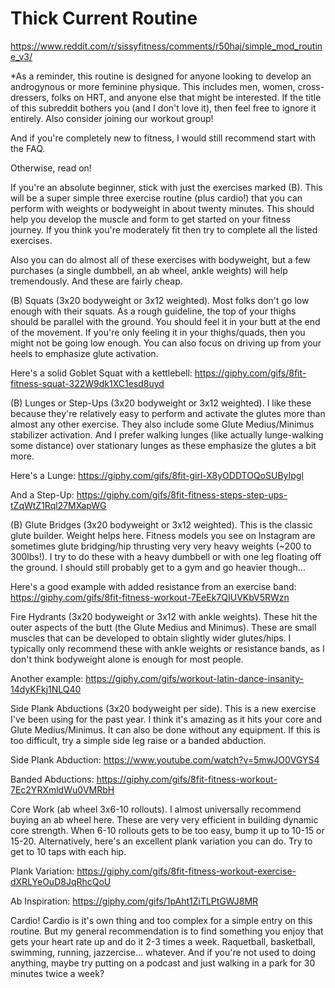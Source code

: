 
# Thick Current Routine
https://www.reddit.com/r/sissyfitness/comments/r50haj/simple_mod_routine_v3/


 *As a reminder, this routine is designed for anyone looking to develop an androgynous or more feminine physique. This includes men, women, cross-dressers, folks on HRT, and anyone else that might be interested. If the title of this subreddit bothers you (and I don't love it), then feel free to ignore it entirely. Also consider joining our workout group!

And if you're completely new to fitness, I would still recommend start with the FAQ.

Otherwise, read on!

If you're an absolute beginner, stick with just the exercises marked (B). This will be a super simple three exercise routine (plus cardio!) that you can perform with weights or bodyweight in about twenty minutes. This should help you develop the muscle and form to get started on your fitness journey. If you think you're moderately fit then try to complete all the listed exercises.

Also you can do almost all of these exercises with bodyweight, but a few purchases (a single dumbbell, an ab wheel, ankle weights) will help tremendously. And these are fairly cheap.

(B) Squats (3x20 bodyweight or 3x12 weighted). Most folks don't go low enough with their squats. As a rough guideline, the top of your thighs should be parallel with the ground. You should feel it in your butt at the end of the movement. If you're only feeling it in your thighs/quads, then you might not be going low enough. You can also focus on driving up from your heels to emphasize glute activation.

Here's a solid Goblet Squat with a kettlebell: https://giphy.com/gifs/8fit-fitness-squat-322W9dk1XC1esd8uyd

(B) Lunges or Step-Ups (3x20 bodyweight or 3x12 weighted). I like these because they're relatively easy to perform and activate the glutes more than almost any other exercise. They also include some Glute Medius/Minimus stabilizer activation. And I prefer walking lunges (like actually lunge-walking some distance) over stationary lunges as these emphasize the glutes a bit more.

Here's a Lunge: https://giphy.com/gifs/8fit-girl-X8yODDTOQoSUByIpgl

And a Step-Up: https://giphy.com/gifs/8fit-fitness-steps-step-ups-tZqWtZ1Rql27MXapWG

(B) Glute Bridges (3x20 bodyweight or 3x12 weighted). This is the classic glute builder. Weight helps here. Fitness models you see on Instagram are sometimes glute bridging/hip thrusting very very heavy weights (~200 to 300lbs!). I try to do these with a heavy dumbbell or with one leg floating off the ground. I should still probably get to a gym and go heavier though...

Here's a good example with added resistance from an exercise band: https://giphy.com/gifs/8fit-fitness-workout-7EeEk7QIUVKbV5RWzn

Fire Hydrants (3x20 bodyweight or 3x12 with ankle weights). These hit the outer aspects of the butt (the Glute Medius and Minimus). These are small muscles that can be developed to obtain slightly wider glutes/hips. I typically only recommend these with ankle weights or resistance bands, as I don't think bodyweight alone is enough for most people.

Another example: https://giphy.com/gifs/workout-latin-dance-insanity-14dyKFkj1NLQ40

Side Plank Abductions (3x20 bodyweight per side). This is a new exercise I've been using for the past year. I think it's amazing as it hits your core and Glute Medius/Minimus. It can also be done without any equipment. If this is too difficult, try a simple side leg raise or a banded abduction.

Side Plank Abduction: https://www.youtube.com/watch?v=5mwJO0VGYS4

Banded Abductions: https://giphy.com/gifs/8fit-fitness-workout-7Ec2YRXmldWu0VMRbH

Core Work (ab wheel 3x6-10 rollouts). I almost universally recommend buying an ab wheel here. These are very very efficient in building dynamic core strength. When 6-10 rollouts gets to be too easy, bump it up to 10-15 or 15-20. Alternatively, here's an excellent plank variation you can do. Try to get to 10 taps with each hip.

Plank Variation: https://giphy.com/gifs/8fit-fitness-workout-exercise-dXRLYeOuD8JqRhcQoU

Ab Inspiration: https://giphy.com/gifs/1pAht1ZiTLPtGWJ8MR

Cardio! Cardio is it's own thing and too complex for a simple entry on this routine. But my general recommendation is to find something you enjoy that gets your heart rate up and do it 2-3 times a week. Raquetball, basketball, swimming, running, jazzercise... whatever. And if you're not used to doing anything, maybe try putting on a podcast and just walking in a park for 30 minutes twice a week? 


